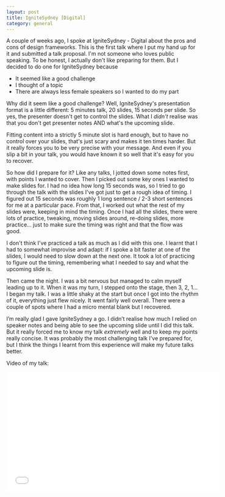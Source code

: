 ```yaml
---
layout: post
title: IgniteSydney [Digital]
category: general
---
```


A couple of weeks ago, I spoke at IgniteSydney - Digital about the pros and cons of design frameworks. This is the first talk where I put my hand up for it and submitted a talk proposal. I'm not someone who loves public speaking. To be honest, I actually don't like preparing for them. But I decided to do one for IgniteSydney because

   * It seemed like a good challenge 
   * I thought of a topic
   * There are always less female speakers so I wanted to do my part

Why did it seem like a good challenge? Well, IgniteSydney's presentation format is a little different: 5 minutes talk, 20 slides, 15 seconds per slide. So yes, the presenter doesn't get to control the slides. What I *didn't* realise was that you don't get presenter notes AND what's the upcoming slide.

Fitting content into a strictly 5 minute slot is hard enough, but to have no control over your slides, that's just scary and makes it ten times harder. But it really forces you to be very precise with your message. And even if you slip a bit in your talk, you would have known it so well that it's easy for you to recover.

So how did I prepare for it? Like any talks, I jotted down some notes first, with points I wanted to cover. Then I picked out some key ones I wanted to make slides for. I had no idea how long 15 seconds was, so I tried to go through the talk with the slides I've got just to get a rough idea of timing. I figured out 15 seconds was roughly 1 long sentence / 2-3 short sentences for me at a particular pace. From that, I worked out what the rest of my slides were, keeping in mind the timing. Once I had all the slides, there were lots of practice, tweaking, moving slides around, re-doing slides, more practice... just to make sure the timing was right and that the flow was good.

I don't think I've practiced a talk as much as I did with this one. I learnt that I had to somewhat improvise and adapt: if I spoke a bit faster at one of the slides, I would need to slow down at the next one. It took a lot of practicing to figure out the timing, remembering what I needed to say and what the upcoming slide is.

Then came the night. I was a bit nervous but managed to calm myself leading up to it. When it was my turn, I stepped onto the stage, then 3, 2, 1... I began my talk. I was a little shaky at the start but once I got into the rhythm of it, everything just flew nicely. It went fairly well overall. There were a couple of spots where I had a micro mental blank but I recovered. 

I’m really glad I gave IgniteSydney a go. I didn’t realise how much I relied on speaker notes and being able to see the upcoming slide until I did this talk. But it really forced me to know my talk _extremely_ well and to keep my points really concise. It was probably the most challenging talk I've prepared for, but I think the things I learnt from this experience will make my future talks better.

Video of my talk:
<div class="txt-center">
<iframe width="560" height="315" src="//www.youtube.com/embed/frz1BCv0woA" frameborder="0" allowfullscreen></iframe>
</div>
